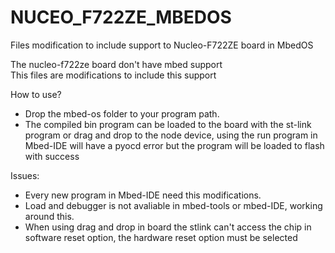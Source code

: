 # NUCEO_F722ZE_MBEDOS
Files modification to include support to Nucleo-F722ZE board in MbedOS

The nucleo-f722ze board don't have mbed support\
This files are modifications to include this support

How to use?
 - Drop the mbed-os folder to your program path.
 - The compiled bin program can be loaded to the board with the st-link program or drag and drop to the node device, using the run program in Mbed-IDE will have a pyocd error but the program will be loaded to flash with success

Issues:
 - Every new program in Mbed-IDE need this modifications.
 - Load and debugger is not avaliable in mbed-tools or mbed-IDE, working around this.
 - When using drag and drop in board the stlink can't access the chip in software reset option, the hardware reset option must be selected
